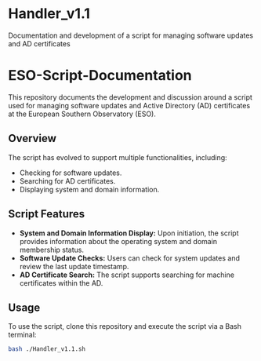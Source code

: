 # Handler_v1.1
Documentation and development of a script for managing software updates and AD certificates

# ESO-Script-Documentation

This repository documents the development and discussion around a script used for managing software updates and Active Directory (AD) certificates at the European Southern Observatory (ESO).

## Overview

The script has evolved to support multiple functionalities, including:

- Checking for software updates.
- Searching for AD certificates.
- Displaying system and domain information.

## Script Features

- **System and Domain Information Display:** Upon initiation, the script provides information about the operating system and domain membership status.
- **Software Update Checks:** Users can check for system updates and review the last update timestamp.
- **AD Certificate Search:** The script supports searching for machine certificates within the AD.

## Usage

To use the script, clone this repository and execute the script via a Bash terminal:

```bash
bash ./Handler_v1.1.sh
